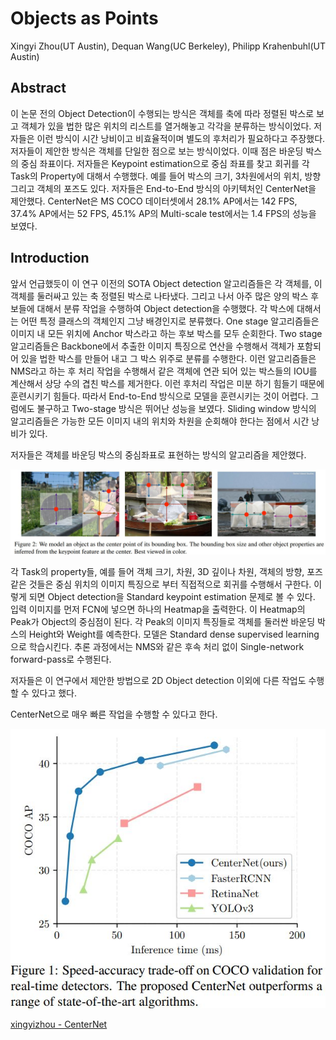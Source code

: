 # Objects as Points

Xingyi Zhou(UT Austin), Dequan Wang(UC Berkeley), Philipp Krahenbuhl(UT Austin)



## Abstract

이 논문 전의 Object Detection이 수행되는 방식은 객체를 축에 따라 정렬된 박스로 보고 객체가 있을 법한 많은 위치의 리스트를 열거해놓고 각각을 분류하는 방식이었다. 저자들은 이런 방식이 시간 낭비이고 비효율적이며 별도의 후처리가 필요하다고 주장했다. 저자들이 제안한 방식은 객체를 단일한 점으로 보는 방식이었다. 이때 점은 바운딩 박스의 중심 좌표이다. 저자들은 Keypoint estimation으로 중심 좌표를 찾고 회귀를 각 Task의 Property에 대해서 수행했다. 예를 들어 박스의 크기, 3차원에서의 위치, 방향 그리고 객체의 포즈도 있다. 저자들은 End-to-End 방식의 아키텍처인 CenterNet을 제안했다. CenterNet은 MS COCO 데이터셋에서 28.1% AP에서는 142 FPS, 37.4% AP에서는 52 FPS, 45.1% AP의 Multi-scale test에서는 1.4 FPS의 성능을 보였다. 



## Introduction

앞서 언급했듯이 이 연구 이전의 SOTA Object detection 알고리즘들은 각 객체를, 이 객체를 둘러싸고 있는 축 정렬된 박스로 나타냈다. 그리고 나서 아주 많은 양의 박스 후보들에 대해서 분류 작업을 수행하여 Object detection을 수행했다. 각 박스에 대해서는 어떤 특정 클래스의 객체인지 그냥 배경인지로 분류했다. One stage 알고리즘들은 이미지 내 모든 위치에 Anchor 박스라고 하는 후보 박스를 모두 순회한다. Two stage 알고리즘들은 Backbone에서 추출한 이미지 특징으로 연산을 수행해서 객체가 포함되어 있을 법한 박스를 만들어 내고 그 박스 위주로 분류를 수행한다. 이런 알고리즘들은 NMS라고 하는 후 처리 작업을 수행해서 같은 객체에 연관 되어 있는 박스들의 IOU를 계산해서 상당 수의 겹친 박스를 제거한다. 이런 후처리 작업은 미분 하기 힘들기 때문에 훈련시키기 힘들다. 따라서 End-to-End 방식으로 모델을 훈련시키는 것이 어렵다. 그럼에도 불구하고 Two-stage 방식은 뛰어난 성능을 보였다. Sliding window 방식의 알고리즘들은 가능한 모든 이미지 내의 위치와 차원을 순회해야 한다는 점에서 시간 낭비가 있다. 

저자들은 객체를 바운딩 박스의 중심좌표로 표현하는 방식의 알고리즘을 제안했다. 

![Objects_as_Points1](./Figure/Objects_as_Points1.JPG)

각 Task의 property들, 예를 들어 객체 크기, 차원, 3D 깊이나 차원, 객체의 방향, 포즈 같은 것들은 중심 위치의 이미지 특징으로 부터 직접적으로 회귀를 수행해서 구한다. 이렇게 되면 Object detection을 Standard keypoint estimation 문제로 볼 수 있다. 입력 이미지를 먼저 FCN에 넣으면 하나의 Heatmap을 출력한다. 이 Heatmap의 Peak가 Object의 중심점이 된다. 각 Peak의 이미지 특징들로 객체를 둘러싼 바운딩 박스의 Height와 Weight를 예측한다. 모델은 Standard dense supervised learning으로 학습시킨다. 추론 과정에서는 NMS와 같은 후속 처리 없이 Single-network forward-pass로 수행된다. 

저자들은 이 연구에서 제안한 방법으로 2D Object detection 이외에 다른 작업도 수행할 수 있다고 했다. 

CenterNet으로 매우 빠른 작업을 수행할 수 있다고 한다. 

![](./Figure/Objects_as_Points2.JPG)

[xingyizhou - CenterNet](https://github.com/xingyizhou/CenterNet)

